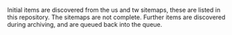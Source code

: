 Initial items are discovered from the us and tw sitemaps, these are listed in this repository. The sitemaps are not complete. Further items are discovered during archiving, and are queued back into the queue.
